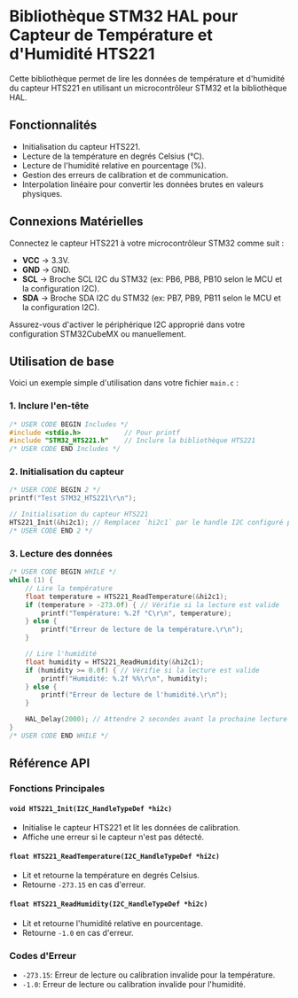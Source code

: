 # Bibliothèque STM32 HAL pour Capteur de Température et d'Humidité HTS221

Cette bibliothèque permet de lire les données de température et d'humidité du capteur HTS221 en utilisant un microcontrôleur STM32 et la bibliothèque HAL.

## Fonctionnalités

- Initialisation du capteur HTS221.
- Lecture de la température en degrés Celsius (°C).
- Lecture de l'humidité relative en pourcentage (%).
- Gestion des erreurs de calibration et de communication.
- Interpolation linéaire pour convertir les données brutes en valeurs physiques.

## Connexions Matérielles

Connectez le capteur HTS221 à votre microcontrôleur STM32 comme suit :

- **VCC** -> 3.3V.
- **GND** -> GND.
- **SCL** -> Broche SCL I2C du STM32 (ex: PB6, PB8, PB10 selon le MCU et la configuration I2C).
- **SDA** -> Broche SDA I2C du STM32 (ex: PB7, PB9, PB11 selon le MCU et la configuration I2C).

Assurez-vous d'activer le périphérique I2C approprié dans votre configuration STM32CubeMX ou manuellement.

## Utilisation de base

Voici un exemple simple d'utilisation dans votre fichier `main.c` :

### 1. Inclure l'en-tête

```c
/* USER CODE BEGIN Includes */
#include <stdio.h>           // Pour printf
#include "STM32_HTS221.h"    // Inclure la bibliothèque HTS221
/* USER CODE END Includes */
```

### 2. Initialisation du capteur

```c
/* USER CODE BEGIN 2 */
printf("Test STM32_HTS221\r\n");

// Initialisation du capteur HTS221
HTS221_Init(&hi2c1); // Remplacez `hi2c1` par le handle I2C configuré pour votre projet
/* USER CODE END 2 */
```

### 3. Lecture des données

```c
/* USER CODE BEGIN WHILE */
while (1) {
    // Lire la température
    float temperature = HTS221_ReadTemperature(&hi2c1);
    if (temperature > -273.0f) { // Vérifie si la lecture est valide
        printf("Température: %.2f °C\r\n", temperature);
    } else {
        printf("Erreur de lecture de la température.\r\n");
    }

    // Lire l'humidité
    float humidity = HTS221_ReadHumidity(&hi2c1);
    if (humidity >= 0.0f) { // Vérifie si la lecture est valide
        printf("Humidité: %.2f %%\r\n", humidity);
    } else {
        printf("Erreur de lecture de l'humidité.\r\n");
    }

    HAL_Delay(2000); // Attendre 2 secondes avant la prochaine lecture
}
/* USER CODE END WHILE */
```

## Référence API

### Fonctions Principales

#### `void HTS221_Init(I2C_HandleTypeDef *hi2c)`

- Initialise le capteur HTS221 et lit les données de calibration.
- Affiche une erreur si le capteur n'est pas détecté.

#### `float HTS221_ReadTemperature(I2C_HandleTypeDef *hi2c)`

- Lit et retourne la température en degrés Celsius.
- Retourne `-273.15` en cas d'erreur.

#### `float HTS221_ReadHumidity(I2C_HandleTypeDef *hi2c)`

- Lit et retourne l'humidité relative en pourcentage.
- Retourne `-1.0` en cas d'erreur.

### Codes d'Erreur

- `-273.15`: Erreur de lecture ou calibration invalide pour la température.
- `-1.0`: Erreur de lecture ou calibration invalide pour l'humidité.
